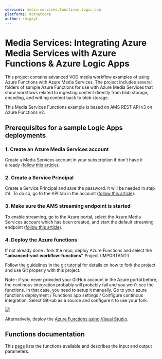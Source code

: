 ```yaml
---
services: media-services,functions,logic-app
platforms: dotnetcore
author: shigeyf
---
```


# Media Services: Integrating Azure Media Services with Azure Functions & Azure Logic Apps

This project contains advanced VOD media workflow examples of using Azure Functions with Azure Media Services.
The project includes several folders of sample Azure Functions for use with Azure Media Services that show workflows related to ingesting content directly from blob storage, encoding, and writing content back to blob storage.

This Media Services Functions example is based on AMS REST API v3 on Azure Functions v2.

## Prerequisites for a sample Logic Apps deployments

### 1. Create an Azure Media Services account

Create a Media Services account in your subscription if don't have it already ([follow this article](https://docs.microsoft.com/en-us/azure/media-services/previous/media-services-portal-create-account)).

### 2. Create a Service Principal

Create a Service Principal and save the password. It will be needed in step #4. To do so, go to the API tab in the account ([follow this article](https://docs.microsoft.com/en-us/azure/media-services/media-services-portal-get-started-with-aad#service-principal-authentication)).

### 3. Make sure the AMS streaming endpoint is started

To enable streaming, go to the Azure portal, select the Azure Media Services account which has been created, and start the default streaming endpoint ([follow this article](https://docs.microsoft.com/en-us/azure/media-services/previous/media-services-portal-vod-get-started#start-the-streaming-endpoint)).

### 4. Deploy the Azure functions

If not already done : fork the repo, deploy Azure Functions and select the **"advanced-vod-workflow-functions"** Project (IMPORTANT!)

Follow the guidelines in the [git tutorial](1-CONTRIBUTION-GUIDE/git-tutorial.md) for details on how to fork the project and use Git properly with this project.

Note : if you never provided your GitHub account in the Azure portal before, the continous integration probably will probably fail and you won't see the functions. In that case, you need to setup it manually. Go to your azure functions deployment / Functions app settings / Configure continous integration. Select GitHub as a source and configure it to use your fork.

<a href="https://portal.azure.com/#create/Microsoft.Template/uri/https%3A%2F%2Fraw.githubusercontent.com%2FAzure-Samples%2Fmedia-services-v3-dotnet-core-functions-integration%2Fmaster%2Fazuredeploy.json" target="_blank"><img src="http://azuredeploy.net/deploybutton.png"/></a>

Alternatively, deploy the [Azure Functions using Visual Studio](https://docs.microsoft.com/en-us/azure/azure-functions/functions-develop-vs#publish-to-azure).

## Functions documentation

This [page](Functions-documentation.md) lists the functions available and describes the input and output parameters.